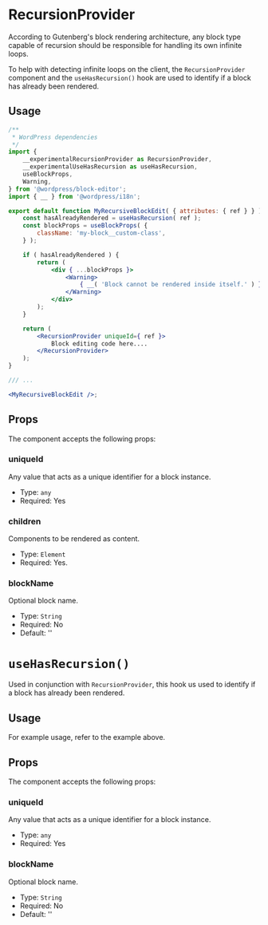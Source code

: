 # RecursionProvider

According to Gutenberg's block rendering architecture, any block type capable of recursion should be responsible for handling its own infinite loops. 

To help with detecting infinite loops on the client, the `RecursionProvider` component and the `useHasRecursion()` hook are used to identify if a block has already been rendered. 

## Usage

```jsx
/**
 * WordPress dependencies
 */
import {
	__experimentalRecursionProvider as RecursionProvider,
	__experimentalUseHasRecursion as useHasRecursion,
	useBlockProps,
	Warning,
} from '@wordpress/block-editor';
import { __ } from '@wordpress/i18n';

export default function MyRecursiveBlockEdit( { attributes: { ref } } ) {
	const hasAlreadyRendered = useHasRecursion( ref );
	const blockProps = useBlockProps( {
		className: 'my-block__custom-class',
	} );

	if ( hasAlreadyRendered ) {
		return (
			<div { ...blockProps }>
				<Warning>
					{ __( 'Block cannot be rendered inside itself.' ) }
				</Warning>
			</div>
		);
	}

	return (
		<RecursionProvider uniqueId={ ref }>
			Block editing code here....
		</RecursionProvider>
	);
}

/// ...

<MyRecursiveBlockEdit />;
```

## Props

The component accepts the following props:

### uniqueId

Any value that acts as a unique identifier for a block instance.

- Type: `any`
- Required: Yes

### children

Components to be rendered as content.

- Type: `Element`
- Required: Yes.

### blockName

Optional block name.

- Type: `String`
- Required: No
- Default: ''

# `useHasRecursion()`

Used in conjunction with `RecursionProvider`, this hook us used to identify if a block has already been rendered.

## Usage

For example usage, refer to the example above.

## Props

The component accepts the following props:

### uniqueId

Any value that acts as a unique identifier for a block instance.

- Type: `any`
- Required: Yes

### blockName

Optional block name.

- Type: `String`
- Required: No
- Default: ''

